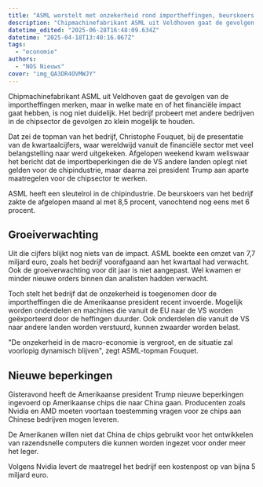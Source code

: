 ```yaml
---
title: "ASML worstelt met onzekerheid rond importheffingen, beurskoers daalt verder"
description: "Chipmachinefabrikant ASML uit Veldhoven gaat de gevolgen van de importheffingen merken, maar in welke mate en of het financiële impact gaat hebben, is nog niet duidelijk"
datetime_edited: "2025-06-28T16:48:09.634Z"
datetime: "2025-04-18T13:40:16.067Z"
tags:
  - "economie"
authors:
  - "NOS Nieuws"
cover: "img_QA3DR4OVMWJY"
---
```


Chipmachinefabrikant ASML uit Veldhoven gaat de gevolgen van de importheffingen merken, maar in welke mate en of het financiële impact gaat hebben, is nog niet duidelijk. Het bedrijf probeert met andere bedrijven in de chipsector de gevolgen zo klein mogelijk te houden.

Dat zei de topman van het bedrijf, Christophe Fouquet, bij de presentatie van de kwartaalcijfers, waar wereldwijd vanuit de financiële sector met veel belangstelling naar werd uitgekeken. Afgelopen weekend kwam weliswaar het bericht dat de importbeperkingen die de VS andere landen oplegt niet gelden voor de chipindustrie, maar daarna zei president Trump aan aparte maatregelen voor de chipsector te werken.

ASML heeft een sleutelrol in de chipindustrie. De beurskoers van het bedrijf zakte de afgelopen maand al met 8,5 procent, vanochtend nog eens met 6 procent.

## Groeiverwachting

Uit die cijfers blijkt nog niets van de impact. ASML boekte een omzet van 7,7 miljard euro, zoals het bedrijf voorafgaand aan het kwartaal had verwacht. Ook de groeiverwachting voor dit jaar is niet aangepast. Wel kwamen er minder nieuwe orders binnen dan analisten hadden verwacht.

Toch stelt het bedrijf dat de onzekerheid is toegenomen door de importheffingen die de Amerikaanse president recent invoerde. Mogelijk worden onderdelen en machines die vanuit de EU naar de VS worden geëxporteerd door de heffingen duurder. Ook onderdelen die vanuit de VS naar andere landen worden verstuurd, kunnen zwaarder worden belast.

"De onzekerheid in de macro-economie is vergroot, en de situatie zal voorlopig dynamisch blijven", zegt ASML-topman Fouquet.

## Nieuwe beperkingen

Gisteravond heeft de Amerikaanse president Trump nieuwe beperkingen ingevoerd op Amerikaanse chips die naar China gaan. Producenten zoals Nvidia en AMD moeten voortaan toestemming vragen voor ze chips aan Chinese bedrijven mogen leveren.

De Amerikanen willen niet dat China de chips gebruikt voor het ontwikkelen van razendsnelle computers die kunnen worden ingezet voor onder meer het leger.

Volgens Nvidia levert de maatregel het bedrijf een kostenpost op van bijna 5 miljard euro.
